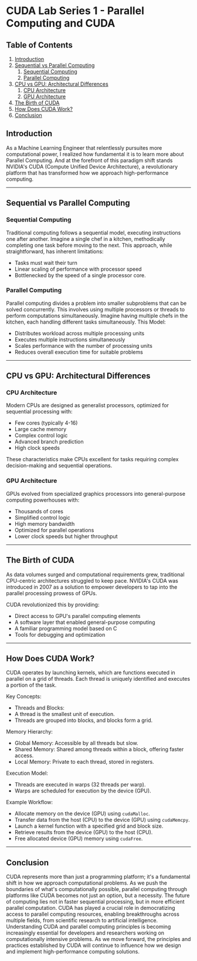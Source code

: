 # CUDA Lab Series 1 - Parallel Computing and CUDA


## Table of Contents
1. [Introduction](#introduction)
2. [Sequential vs Parallel Computing](#sequential-vs-parallel-computing)
    1. [Sequential Computing](#sequential-computing)
    2. [Parallel Computing](#parallel-computing)
3. [CPU vs GPU: Architectural Differences](#cpu-vs-gpu-architectural-differences)
    1. [CPU Architecture](#cpu-architecture)
    1. [GPU Architecture](#gpu-architecture)
4. [The Birth of CUDA](#the-birth-of-cuda)
5. [How Does CUDA Work?](#how-does-cuda-work?)
6. [Conclusion](#conclusion)


## Introduction

As a Machine Learning Engineer that relentlessly pursuites more computational power, I realized how fundamental it is to learn more about Parallel Computing.
And at the forefront of this paradigm shift stands NVIDIA's CUDA (Compute Unified Device Architecture), a revolutionary platform that has transformed how we approach high-performance computing.

---

## Sequential vs Parallel Computing

### Sequential Computing

Traditional computing follows a sequential model, executing instructions one after another. 
Imagine a single chef in a kitchen, methodically completing one task before moving to the next. This approach, while straightforward, has inherent limitations:
- Tasks must wait their turn
- Linear scaling of performance with processor speed
- Bottlenecked by the speed of a single processor core.

### Parallel Computing

Parallel computing divides a problem into smaller subproblems that can be solved concurrently. This involves using multiple processors or threads to perform computations simultaneously.
Imagine having multiple chefs in the kitchen, each handling different tasks simultaneously. This Model:
- Distributes workload across multiple processing units
- Executes multiple instructions simultaneously
- Scales performance with the number of processing units
- Reduces overall execution time for suitable problems

---

## CPU vs GPU: Architectural Differences

### CPU Architecture

Modern CPUs are designed as generalist processors, optimized for sequential processing with:
- Few cores (typically 4-16)
- Large cache memory
- Complex control logic
- Advanced branch prediction
- High clock speeds

These characteristics make CPUs excellent for tasks requiring complex decision-making and sequential operations.

### GPU Architecture

GPUs evolved from specialized graphics processors into general-purpose computing powerhouses with:

- Thousands of cores
- Simplified control logic
- High memory bandwidth
- Optimized for parallel operations
- Lower clock speeds but higher throughput

--- 

## The Birth of CUDA
As data volumes surged and computational requirements grew, traditional CPU-centric architectures struggled to keep pace. NVIDIA's CUDA was introduced in 2007 as a solution to empower developers to tap into the parallel processing prowess of GPUs.

CUDA revolutionized this by providing:
- Direct access to GPU's parallel computing elements
- A software layer that enabled general-purpose computing
- A familiar programming model based on C
- Tools for debugging and optimization

---

## How Does CUDA Work?
CUDA operates by launching kernels, which are functions executed in parallel on a grid of threads. Each thread is uniquely identified and executes a portion of the task.

Key Concepts:

- Threads and Blocks:
- A thread is the smallest unit of execution.
- Threads are grouped into blocks, and blocks form a grid.

Memory Hierarchy:
- Global Memory: Accessible by all threads but slow.
- Shared Memory: Shared among threads within a block, offering faster access.
- Local Memory: Private to each thread, stored in registers.

Execution Model:
- Threads are executed in warps (32 threads per warp).
- Warps are scheduled for execution by the device (GPU).

Example Workflow:
- Allocate memory on the device (GPU) using `cudaMalloc`.
- Transfer data from the host (CPU) to the device (GPU) using `cudaMemcpy`.
- Launch a kernel function with a specified grid and block size.
- Retrieve results from the device (GPU) to the host (CPU).
- Free allocated device (GPU) memory using `cudaFree`.

---

## Conclusion
CUDA represents more than just a programming platform; it's a fundamental shift in how we approach computational problems. As we push the boundaries of what's computationally possible, parallel computing through platforms like CUDA becomes not just an option, but a necessity.
The future of computing lies not in faster sequential processing, but in more efficient parallel computation. CUDA has played a crucial role in democratizing access to parallel computing resources, enabling breakthroughs across multiple fields, from scientific research to artificial intelligence.
Understanding CUDA and parallel computing principles is becoming increasingly essential for developers and researchers working on computationally intensive problems. As we move forward, the principles and practices established by CUDA will continue to influence how we design and implement high-performance computing solutions.
